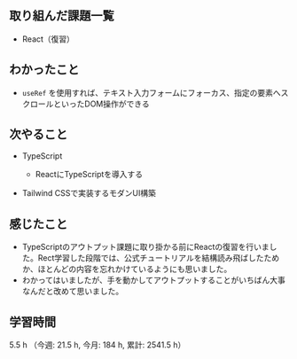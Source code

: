  ## 取り組んだ課題一覧
- React（復習）
    
## わかったこと
- `useRef` を使用すれば、テキスト入力フォームにフォーカス、指定の要素へスクロールといったDOM操作ができる
            
## 次やること
- TypeScript
    - ReactにTypeScriptを導入する    

- Tailwind CSSで実装するモダンUI構築

    
## 感じたこと
- TypeScriptのアウトプット課題に取り掛かる前にReactの復習を行いました。Rect学習した段階では、公式チュートリアルを結構読み飛ばしたためか、ほとんどの内容を忘れかけているようにも思いました。
- わかってはいましたが、手を動かしてアウトプットすることがいちばん大事なんだと改めて思いました。    
                    
## 学習時間
5.5 h （今週: 21.5 h, 今月: 184 h, 累計: 2541.5 h）